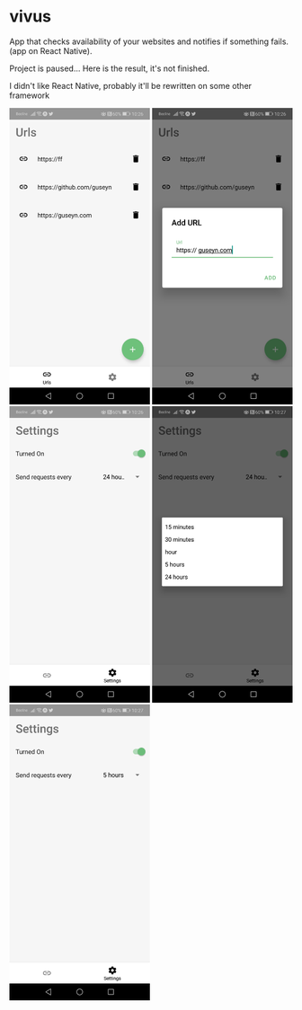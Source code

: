 # vivus
App that checks availability of your websites and notifies if something fails. (app on React Native).

Project is paused... Here is the result, it's not finished.

I didn't like React Native, probably it'll be rewritten on some other framework

<img src="https://github.com/Guseyn/vivus/blob/master/1.jpg?raw=true" width="250px"></img>
<img src="https://github.com/Guseyn/vivus/blob/master/2.jpg?raw=true" width="250px"></img>
<img src="https://github.com/Guseyn/vivus/blob/master/3.jpg?raw=true" width="250px"></img>
<img src="https://github.com/Guseyn/vivus/blob/master/4.jpg?raw=true" width="250px"></img>
<img src="https://github.com/Guseyn/vivus/blob/master/5.jpg?raw=true" width="250px"></img>
